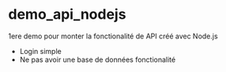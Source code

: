 # demo_api_nodejs
1ere demo pour monter la fonctionalité de API créé avec Node.js   
- Login simple   
- Ne pas avoir une base de données fonctionalité
